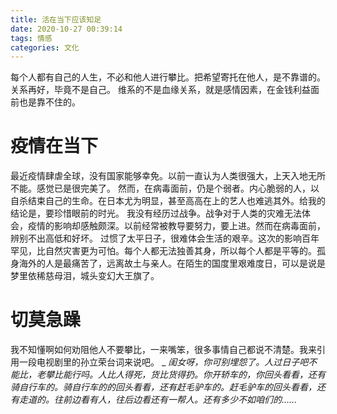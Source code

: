 ```yaml
---
title: 活在当下应该知足
date: 2020-10-27 00:39:14
tags: 情感
categories: 文化
---
```


每个人都有自己的人生，不必和他人进行攀比。把希望寄托在他人，是不靠谱的。关系再好，毕竟不是自己。
维系的不是血缘关系，就是感情因素，在金钱利益面前也是靠不住的。
<!--more-->
# 疫情在当下
最近疫情肆虐全球，没有国家能够幸免。以前一直认为人类很强大，上天入地无所不能。感觉已是很完美了。
然而，在病毒面前，仍是个弱者。内心脆弱的人，以自杀结束自己的生命。在日本尤为明显，甚至高高在上的艺人也难逃其外。给我的结论是，要珍惜眼前的时光。
我没有经历过战争。战争对于人类的灾难无法体会，疫情的影响却感触颇深。以前经常被教导要努力，要上进。然而在病毒面前，辨别不出高低和好坏。
过惯了太平日子，很难体会生活的艰辛。这次的影响百年罕见，比自然灾害更为可怕。每个人都无法独善其身，所以每个人都是平等的。孤身海外的人是最痛苦了，远离故土与亲人。在陌生的国度里艰难度日，可以是说是梦里依稀慈母泪，城头变幻大王旗了。
# 切莫急躁
我不知懂啊如何劝阻他人不要攀比，一来嘴笨，很多事情自己都说不清楚。我来引用一段电视剧里的孙立荣台词来说吧。
_
_闺女呀，你可别埋怨了。人过日子吧不能比，老攀比能行吗。人比人得死，货比货得扔。你开轿车的，你回头看看，还有骑自行车的。骑自行车的的回头看看，还有赶毛驴车的。赶毛驴车的回头看看，还有走道的。往前边看有人，往后边看还有一帮人。还有多少不如咱们的......_
